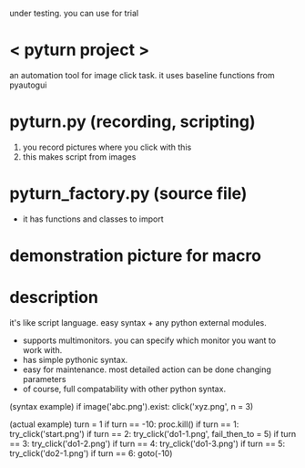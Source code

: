 under testing. you can use for trial

# < pyturn project >
an automation tool for image click task. it uses baseline functions from pyautogui

# pyturn.py (recording, scripting)
1. you record pictures where you click with this
2. this makes script from images

# pyturn_factory.py (source file)
- it has functions and classes to import

# demonstration picture for macro

# description
it's like script language. easy syntax + any python external modules.
- supports multimonitors. you can specify which monitor you want to work with.
- has simple pythonic syntax.
- easy for maintenance. most detailed action can be done changing parameters
- of course, full compatability with other python syntax.


(syntax example)
if image('abc.png').exist:
  click('xyz.png', n = 3)

(actual example)
turn = 1
if turn == -10:
  proc.kill()
if turn == 1:
  try_click('start.png')
if turn == 2:
  try_click('do1-1.png', fail_then_to = 5)
if turn == 3:
  try_click('do1-2.png')
if turn == 4:
  try_click('do1-3.png')
if turn == 5:
  try_click('do2-1.png')
if turn == 6:
  goto(-10)
